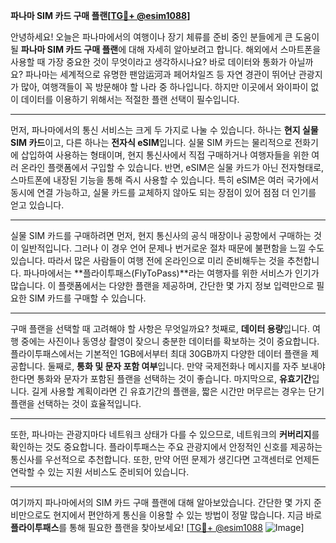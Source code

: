 **파나마 SIM 카드 구매 플랜[[TG💪+ @esim1088](https://t.me/s/esim1088)]**

안녕하세요! 오늘은 파나마에서의 여행이나 장기 체류를 준비 중인 분들에게 큰 도움이 될 **파나마 SIM 카드 구매 플랜**에 대해 자세히 알아보려고 합니다. 해외에서 스마트폰을 사용할 때 가장 중요한 것이 무엇이라고 생각하시나요? 바로 데이터와 통화가 아닐까요? 파나마는 세계적으로 유명한 팬암运河과 페어차일즈 등 자연 경관이 뛰어난 관광지가 많아, 여행객들이 꼭 방문해야 할 나라 중 하나입니다. 하지만 이곳에서 와이파이 없이 데이터를 이용하기 위해서는 적절한 플랜 선택이 필수입니다.

---

먼저, 파나마에서의 통신 서비스는 크게 두 가지로 나눌 수 있습니다. 하나는 **현지 실물 SIM 카드**이고, 다른 하나는 **전자식 eSIM**입니다. 실물 SIM 카드는 물리적으로 전화기에 삽입하여 사용하는 형태이며, 현지 통신사에서 직접 구매하거나 여행자들을 위한 여러 온라인 플랫폼에서 구입할 수 있습니다. 반면, eSIM은 실물 카드가 아닌 전자형태로, 스마트폰에 내장된 기능을 통해 즉시 사용할 수 있습니다. 특히 eSIM은 여러 국가에서 동시에 연결 가능하고, 실물 카드를 교체하지 않아도 되는 장점이 있어 점점 더 인기를 얻고 있습니다.

---

실물 SIM 카드를 구매하려면 먼저, 현지 통신사의 공식 매장이나 공항에서 구매하는 것이 일반적입니다. 그러나 이 경우 언어 문제나 번거로운 절차 때문에 불편함을 느낄 수도 있습니다. 따라서 많은 사람들이 여행 전에 온라인으로 미리 준비해두는 것을 추천합니다. 파나마에서는 **플라이투패스(FlyToPass)**라는 여행자를 위한 서비스가 인기가 많습니다. 이 플랫폼에서는 다양한 플랜을 제공하며, 간단한 몇 가지 정보 입력만으로 필요한 SIM 카드를 구매할 수 있습니다.

---

구매 플랜을 선택할 때 고려해야 할 사항은 무엇일까요? 첫째로, **데이터 용량**입니다. 여행 중에는 사진이나 동영상 촬영이 잦으니 충분한 데이터를 확보하는 것이 중요합니다. 플라이투패스에서는 기본적인 1GB에서부터 최대 30GB까지 다양한 데이터 플랜을 제공합니다. 둘째로, **통화 및 문자 포함 여부**입니다. 만약 국제전화나 메시지를 자주 보내야 한다면 통화와 문자가 포함된 플랜을 선택하는 것이 좋습니다. 마지막으로, **유효기간**입니다. 길게 사용할 계획이라면 긴 유효기간의 플랜을, 짧은 시간만 머무르는 경우는 단기 플랜을 선택하는 것이 효율적입니다.

---

또한, 파나마는 관광지마다 네트워크 상태가 다를 수 있으므로, 네트워크의 **커버리지**를 확인하는 것도 중요합니다. 플라이투패스는 주요 관광지에서 안정적인 신호를 제공하는 통신사를 우선적으로 추천합니다. 또한, 만약 어떤 문제가 생긴다면 고객센터로 언제든 연락할 수 있는 지원 서비스도 준비되어 있습니다.

---

여기까지 파나마에서의 SIM 카드 구매 플랜에 대해 알아보았습니다. 간단한 몇 가지 준비만으로도 현지에서 편안하게 통신을 이용할 수 있는 방법이 정말 많습니다. 지금 바로 **플라이투패스**를 통해 필요한 플랜을 찾아보세요! [[TG💪+ @esim1088](https://t.me/s/esim1088) ![Image](https://i.postimg.cc/Y0z9fWf4/image.png)]
